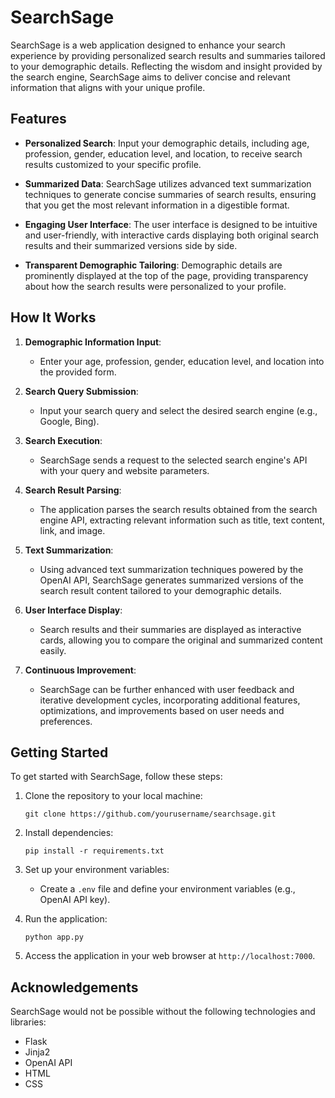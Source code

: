 # SearchSage

SearchSage is a web application designed to enhance your search experience by providing personalized search results and summaries tailored to your demographic details. Reflecting the wisdom and insight provided by the search engine, SearchSage aims to deliver concise and relevant information that aligns with your unique profile.

## Features

- **Personalized Search**: Input your demographic details, including age, profession, gender, education level, and location, to receive search results customized to your specific profile.

- **Summarized Data**: SearchSage utilizes advanced text summarization techniques to generate concise summaries of search results, ensuring that you get the most relevant information in a digestible format.

- **Engaging User Interface**: The user interface is designed to be intuitive and user-friendly, with interactive cards displaying both original search results and their summarized versions side by side.

- **Transparent Demographic Tailoring**: Demographic details are prominently displayed at the top of the page, providing transparency about how the search results were personalized to your profile.

## How It Works

1. **Demographic Information Input**: 
   - Enter your age, profession, gender, education level, and location into the provided form.

2. **Search Query Submission**:
   - Input your search query and select the desired search engine (e.g., Google, Bing).

3. **Search Execution**:
   - SearchSage sends a request to the selected search engine's API with your query and website parameters.

4. **Search Result Parsing**:
   - The application parses the search results obtained from the search engine API, extracting relevant information such as title, text content, link, and image.

5. **Text Summarization**:
   - Using advanced text summarization techniques powered by the OpenAI API, SearchSage generates summarized versions of the search result content tailored to your demographic details.

6. **User Interface Display**:
   - Search results and their summaries are displayed as interactive cards, allowing you to compare the original and summarized content easily.

7. **Continuous Improvement**:
   - SearchSage can be further enhanced with user feedback and iterative development cycles, incorporating additional features, optimizations, and improvements based on user needs and preferences.

## Getting Started

To get started with SearchSage, follow these steps:

1. Clone the repository to your local machine:
   ```
   git clone https://github.com/yourusername/searchsage.git
   ```

2. Install dependencies:
   ```
   pip install -r requirements.txt
   ```

3. Set up your environment variables:
   - Create a `.env` file and define your environment variables (e.g., OpenAI API key).

4. Run the application:
   ```
   python app.py
   ```

5. Access the application in your web browser at `http://localhost:7000`.



## Acknowledgements

SearchSage would not be possible without the following technologies and libraries:

- Flask
- Jinja2
- OpenAI API
- HTML
- CSS

